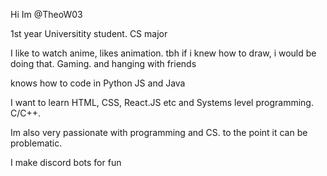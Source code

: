 Hi Im @TheoW03 

1st year Universitity student. CS major 

I like to watch anime, likes animation. tbh if i knew how to draw, i would be doing that. Gaming. and hanging with friends

knows how to code in Python JS and Java 

I want to learn HTML, CSS, React.JS etc and Systems level programming. C/C++. 

Im also very passionate with programming and CS. to the point it can be problematic.

I make discord bots for fun
